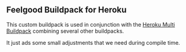 ## Feelgood Buildpack for Heroku

This custom buildpack is used in conjunction with the [Heroku Multi Buildpack](https://github.com/ddollar/heroku-buildpack-multi) combining several other buildpacks. 

It just ads some small adjustments that we need during compile time. 

